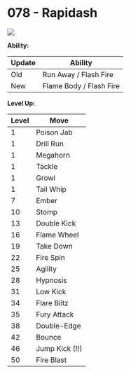 # 078 - Rapidash
![][078]

**Ability:**

Update | Ability
---    | ---
Old    | Run Away / Flash Fire
New    | Flame Body / Flash Fire

**Level Up:**

Level | Move
---   | ---
  1   | Poison Jab
  1   | Drill Run
  1   | Megahorn
  1   | Tackle
  1   | Growl
  1   | Tail Whip
  7   | Ember
 10   | Stomp
 13   | Double Kick
 16   | Flame Wheel
 19   | Take Down
 22   | Fire Spin
 25   | Agility
 28   | Hypnosis
 31   | Low Kick
 34   | Flare Blitz
 35   | Fury Attack
 38   | Double-Edge
 42   | Bounce
 46   | Jump Kick (!!)
 50   | Fire Blast



[078]: /img/pokemon/078.png
